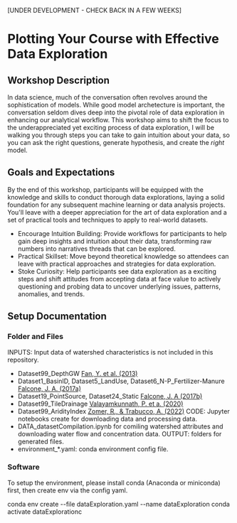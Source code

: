 [UNDER DEVELOPMENT - CHECK BACK IN A FEW WEEKS]
# Plotting Your Course with Effective Data Exploration

## Workshop Description
In data science, much of the conversation often revolves around the sophistication of models. While good model archetecture is important, the conversation seldom dives deep into the pivotal role of data exploration in enhancing our analytical workflow. This workshop aims to shift the focus to the underappreciated yet exciting process of data exploration, I will be walking you through steps you can take to gain intuition about your data, so you can ask the right questions, generate hypothesis, and create the _right_ model. 

## Goals and Expectations
By the end of this workshop, participants will be equipped with the knowledge and skills to conduct thorough data explorations, laying a solid foundation for any subsequent machine learning or data analysis projects. You'll leave with a deeper appreciation for the art of data exploration and a set of practical tools and techniques to apply to real-world datasets.
* Encourage Intuition Building: Provide workflows for participants to help gain deep insights and intuition about their data, transforming raw numbers into narratives threads that can be explored.
* Practical Skillset: Move beyond theoretical knowledge so attendees can leave with practical approaches and strategies for data exploration.
* Stoke Curiosity: Help participants see data exploration as a exciting steps and shift attitudes from accepting data at face value to actively questioning and probing data to uncover underlying issues, patterns, anomalies, and trends.

## Setup Documentation
### Folder and Files
INPUTS: Input data of watershed characteristics is not included in this repository.
- Dataset99_DepthGW [Fan, Y. et al. (2013)](https://www.science.org/doi/10.1126/science.1229881)
- Dataset1_BasinID, Dataset5_LandUse, Dataset6_N-P_Fertilizer-Manure [Falcone, J. A. (2017a)](https://www.sciencebase.gov/catalog/item/58a5b804e4b057081a24f20c)
- Dataset19_PointSource, Dataset24_Static [Falcone, J. A (2017b)](https://www.sciencebase.gov/catalog/item/59692a64e4b0d1f9f05fbd39)
- Dataset99_TileDrainage [Valayamkunnath, P. et a. (2020)](https://www.nature.com/articles/s41597-020-00596-x)
- Dataset99_AridityIndex [Zomer, R., & Trabucco, A. (2022)](https://figshare.com/articles/dataset/Global_Aridity_Index_and_Potential_Evapotranspiration_ET0_Climate_Database_v2/7504448/6)
CODE: Jupyter notebooks create for downloading data and processing data.
- DATA_datasetCompilation.ipynb for comiling watershed attributes and downloading water flow and concentration data.
OUTPUT: folders for generated files. 
- environment_*.yaml: conda environment config file.

### Software
To setup the environment, please install conda (Anaconda or miniconda) first, then create env via the config yaml.

conda env create --file dataExploration.yaml --name dataExploration
conda activate dataExplorationc